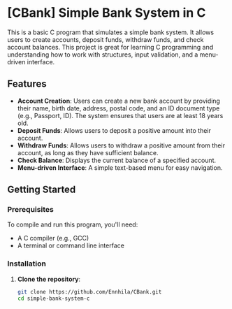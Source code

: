 # [CBank] Simple Bank System in C

This is a basic C program that simulates a simple bank system. It allows users to create accounts, deposit funds, withdraw funds, and check account balances. This project is great for learning C programming and understanding how to work with structures, input validation, and a menu-driven interface.

## Features

- **Account Creation**: Users can create a new bank account by providing their name, birth date, address, postal code, and an ID document type (e.g., Passport, ID). The system ensures that users are at least 18 years old.
- **Deposit Funds**: Allows users to deposit a positive amount into their account.
- **Withdraw Funds**: Allows users to withdraw a positive amount from their account, as long as they have sufficient balance.
- **Check Balance**: Displays the current balance of a specified account.
- **Menu-driven Interface**: A simple text-based menu for easy navigation.

## Getting Started

### Prerequisites

To compile and run this program, you'll need:
- A C compiler (e.g., GCC)
- A terminal or command line interface

### Installation

1. **Clone the repository**:
   ```bash
   git clone https://github.com/Ennhila/CBank.git
   cd simple-bank-system-c

